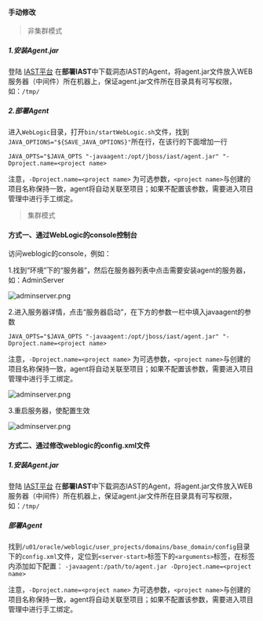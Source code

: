 #### 手动修改
> 非集群模式

##### 1.安装Agent.jar

登陆 [IAST平台](http://iast.huoxian.cn:8000/login) 在**部署IAST**中下载洞态IAST的Agent，将agent.jar文件放入WEB服务器（中间件）所在机器上，保证agent.jar文件所在目录具有可写权限，如：`/tmp/`

##### 2.部署Agent

进入`WebLogic`目录，打开`bin/startWebLogic.sh`文件，找到`JAVA_OPTIONS="${SAVE_JAVA_OPTIONS}"`所在行，在该行的下面增加一行
```shell
JAVA_OPTS="$JAVA_OPTS "-javaagent:/opt/jboss/iast/agent.jar" "-Dproject.name=<project name>
```
注意，`-Dproject.name=<project name>` 为可选参数，`<project name>`与创建的项目名称保持一致，agent将自动关联至项目；如果不配置该参数，需要进入项目管理中进行手工绑定。


> 集群模式

#### 方式一、通过WebLogic的console控制台

访问weblogic的console，例如：

1.找到“环境”下的“服务器”，然后在服务器列表中点击需要安装agent的服务器，如：AdminServer

![adminserver.png](../../assets/deploy/weblogic/adminserver.png)

2.进入服务器详情，点击“服务器启动”，在下方的参数一栏中填入javaagent的参数
```shell
JAVA_OPTS="$JAVA_OPTS "-javaagent:/opt/jboss/iast/agent.jar" "-Dproject.name=<project name>
```
注意，`-Dproject.name=<project name>` 为可选参数，`<project name>`与创建的项目名称保持一致，agent将自动关联至项目；如果不配置该参数，需要进入项目管理中进行手工绑定。


![adminserver.png](../../assets/deploy/weblogic/boot.png)

3.重启服务器，使配置生效

![adminserver.png](../../assets/deploy/weblogic/restart.png)

#### 方式二、通过修改weblogic的config.xml文件

##### 1.安装Agent.jar

登陆 [IAST平台](http://iast.huoxian.cn:8000/login) 在**部署IAST**中下载洞态IAST的Agent，将agent.jar文件放入WEB服务器（中间件）所在机器上，保证agent.jar文件所在目录具有可写权限，如：`/tmp/`

##### 部署Agent
找到`/u01/oracle/weblogic/user_projects/domains/base_domain/config`目录下的`config.xml`文件，定位到`<server-start>`标签下的`<arguments>`标签，在标签内添加如下配置：
`-javaagent:/path/to/agent.jar -Dproject.name=<project name>`

注意，`-Dproject.name=<project name>` 为可选参数，`<project name>`与创建的项目名称保持一致，agent将自动关联至项目；如果不配置该参数，需要进入项目管理中进行手工绑定。
